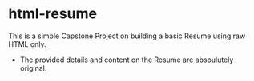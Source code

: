 # html-resume
This is a simple Capstone Project on building a basic Resume using raw HTML only.
 - The provided details and content on the Resume are absoulutely original.
